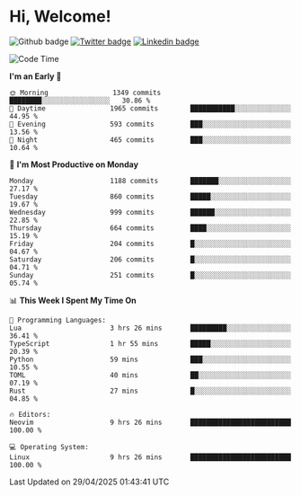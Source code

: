   # Hi, Welcome!
  ![Github badge](https://img.shields.io/github/followers/kraken-afk.svg?style=social&label=Follow&maxAge=2592000)
  [![Twitter badge](https://img.shields.io/badge/-Twitter-00acee?style=flat-square&logo=Twitter&logoColor=white)](https://twitter.com/trshppl)
  [![Linkedin badge](https://img.shields.io/badge/LinkedIn-0077B5?style=flat-square&logo=linkedin&logoColor=white)](https://www.linkedin.com/in/noveanrer)
<!--START_SECTION:waka-->
![Code Time](http://img.shields.io/badge/Code%20Time-893%20hrs%2040%20mins-blue)

**I'm an Early 🐤** 

```text
🌞 Morning                1349 commits        ████████░░░░░░░░░░░░░░░░░   30.86 % 
🌆 Daytime                1965 commits        ███████████░░░░░░░░░░░░░░   44.95 % 
🌃 Evening                593 commits         ███░░░░░░░░░░░░░░░░░░░░░░   13.56 % 
🌙 Night                  465 commits         ███░░░░░░░░░░░░░░░░░░░░░░   10.64 % 
```
📅 **I'm Most Productive on Monday** 

```text
Monday                   1188 commits        ███████░░░░░░░░░░░░░░░░░░   27.17 % 
Tuesday                  860 commits         █████░░░░░░░░░░░░░░░░░░░░   19.67 % 
Wednesday                999 commits         ██████░░░░░░░░░░░░░░░░░░░   22.85 % 
Thursday                 664 commits         ████░░░░░░░░░░░░░░░░░░░░░   15.19 % 
Friday                   204 commits         █░░░░░░░░░░░░░░░░░░░░░░░░   04.67 % 
Saturday                 206 commits         █░░░░░░░░░░░░░░░░░░░░░░░░   04.71 % 
Sunday                   251 commits         █░░░░░░░░░░░░░░░░░░░░░░░░   05.74 % 
```


📊 **This Week I Spent My Time On** 

```text
💬 Programming Languages: 
Lua                      3 hrs 26 mins       █████████░░░░░░░░░░░░░░░░   36.41 % 
TypeScript               1 hr 55 mins        █████░░░░░░░░░░░░░░░░░░░░   20.39 % 
Python                   59 mins             ███░░░░░░░░░░░░░░░░░░░░░░   10.55 % 
TOML                     40 mins             ██░░░░░░░░░░░░░░░░░░░░░░░   07.19 % 
Rust                     27 mins             █░░░░░░░░░░░░░░░░░░░░░░░░   04.85 % 

🔥 Editors: 
Neovim                   9 hrs 26 mins       █████████████████████████   100.00 % 

💻 Operating System: 
Linux                    9 hrs 26 mins       █████████████████████████   100.00 % 
```


 Last Updated on 29/04/2025 01:43:41 UTC
<!--END_SECTION:waka-->
